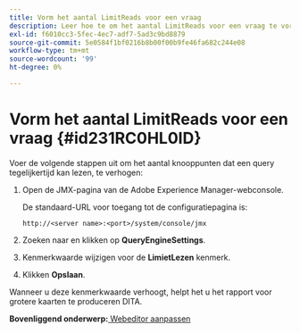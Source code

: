 ```yaml
---
title: Vorm het aantal LimitReads voor een vraag
description: Leer hoe te om het aantal LimitReads voor een vraag te vormen
exl-id: f6010cc3-5fec-4ec7-adf7-5ad3c9bd8879
source-git-commit: 5e0584f1bf0216b8b00f00b9fe46fa682c244e08
workflow-type: tm+mt
source-wordcount: '99'
ht-degree: 0%

---
```


# Vorm het aantal LimitReads voor een vraag {#id231RC0HL0ID}

Voer de volgende stappen uit om het aantal knooppunten dat een query tegelijkertijd kan lezen, te verhogen:

1. Open de JMX-pagina van de Adobe Experience Manager-webconsole.

   De standaard-URL voor toegang tot de configuratiepagina is:

   ```http
   http://<server name>:<port>/system/console/jmx
   ```

1. Zoeken naar en klikken op **QueryEngineSettings**.

1. Kenmerkwaarde wijzigen voor de **LimietLezen** kenmerk.

1. Klikken **Opslaan**.


Wanneer u deze kenmerkwaarde verhoogt, helpt het u het rapport voor grotere kaarten te produceren DITA.

**Bovenliggend onderwerp:**[ Webeditor aanpassen](conf-web-editor.md)
